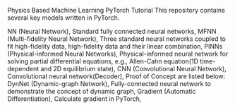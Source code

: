 Physics Based Machine Learning PyTorch Tutorial
This repository contains several key models written in PyTorch.

NN (Neural Network),
Standard fully connected neural networks,
MFNN (Multi-fidelity Neural Network),
Three standard neural networks coupled to fit high-fidelity data, high-fidelity data and their linear combination,
PINNs (Physical-informed Neural Networks),
Physical-informed neural network for solving partial differential equations, e.g., Allen-Cahn equation(1D time-dependent and 2D equilibrium state),
CNN (Convolutional Neural Network),
Convolutional neural network(Decoder),
Proof of Concept are listed below:
DynNet (Dynamic-graph Network),
Fully-connected neural network to demonstrate the concept of dynamic graph,
Gradient (Automatic Differentiation),
Calculate gradient in PyTorch,
